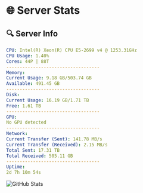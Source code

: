 # 🌐 Server Stats
## 🔍 Server Info
```yaml
CPU: Intel(R) Xeon(R) CPU E5-2699 v4 @ 1253.31GHz
CPU Usage: 1.40%
Cores: 44P | 88T
-----------------------------------
Memory:
Current Usage: 9.18 GB/503.74 GB
Available: 491.45 GB
-----------------------------------
Disk:
Current Usage: 16.19 GB/1.71 TB
Free: 1.61 TB
-----------------------------------
GPU:
No GPU detected
-----------------------------------
Network:
Current Transfer (Sent): 141.78 MB/s
Current Transfer (Received): 2.15 MB/s
Total Sent: 17.31 TB
Total Received: 505.11 GB
-----------------------------------
Uptime:
2d 7h 10m 54s
```
![GitHub Stats](https://img.shields.io/badge/Updated-2025-02-10_05:54:12-blue)